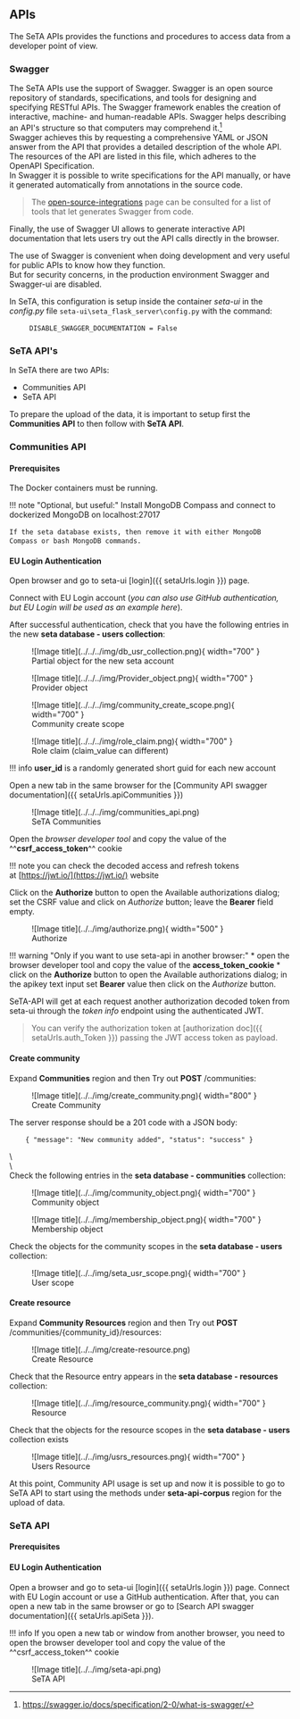 ## APIs

The SeTA APIs provides the functions and procedures to access data from a developer point of view.

### Swagger
The SeTA APIs use the support of Swagger.  Swagger is an open source repository of standards, specifications, and tools for designing and specifying RESTful APIs. The Swagger framework enables the creation of interactive, machine- and human-readable APIs.  Swagger helps describing an API's structure so that computers may comprehend it.[^1]     
Swagger achieves this by requesting a comprehensive YAML or JSON answer from the API that provides a detailed description of the whole API. The resources of the API are listed in this file, which adheres to the OpenAPI Specification.      
In Swagger it is possible to write specifications for the API manually, or have it generated automatically from annotations in the source code.      

> The [open-source-integrations](swagger.io/open-source-integrations) page can be consulted for a list of tools that let generates Swagger from code. 

Finally, the use of Swagger UI allows to generate interactive API documentation that lets users try out the API calls directly in the browser.

The use of Swagger is convenient when doing development and very useful for public APIs to know how they function.     
But for security concerns, in the production environment Swagger and Swagger-ui are disabled.      

In SeTA, this configuration is setup inside the container *seta-ui* in the *config.py* file `seta-ui\seta_flask_server\config.py` with the command:
```
     DISABLE_SWAGGER_DOCUMENTATION = False
```

### SeTA API's

In SeTA there are two APIs:   
- Communities API       
- SeTA API             

To prepare the upload of the data, it is important to setup first the **Communities API** to then follow with **SeTA API**.

### Communities API 


#### Prerequisites

The Docker containers must be running.

!!! note "Optional, but useful:" 
    Install MongoDB Compass and connect to dockerized MongoDB on localhost:27017

    If the seta database exists, then remove it with either MongoDB Compass or bash MongoDB commands.

#### EU Login Authentication

Open browser and go to seta-ui [login]({{ setaUrls.login }}) page.

Connect with EU Login account (*you can also use GitHub authentication, but EU Login will be used as an example here*).

After successful authentication, check that you have the following entries in the new **seta database - users collection**:      


<figure markdown>
![Image title](../../../img/db_usr_collection.png){ width="700" }
<figcaption>Partial object for the new seta account</figcaption>
</figure>



<!--```
    {
        "user_id": "5Mq7bNYnhtaiS6BDLvcZ",
        "email": "email@domain",
        "user_type": "user",
        "status": "active",
    }
```-->



<figure markdown>
![Image title](../../../img/Provider_object.png){ width="700" }
<figcaption>Provider object</figcaption>
</figure>

<!--```
    {
        "user_id": "5Mq7bNYnhtaiS6BDLvcZ",
        "provider_uid": "ecas_id",
        "provider": "ECAS",
        "first_name": "First name",
        "last_name": "Last name",
        "domain": "eu.europa.ec"
    }
``` -->


<figure markdown>
![Image title](../../../img/community_create_scope.png){ width="700" }
<figcaption>Community create scope</figcaption>
</figure>


<!--```
    {
        "user_id": "5Mq7bNYnhtaiS6BDLvcZ",
        "system_scope": "/seta/community/create",
        "area": "community"
    }
```-->


<figure markdown>
![Image title](../../../img/role_claim.png){ width="700" }
<figcaption>Role claim (claim_value can different)</figcaption>
</figure>

<!--```
    {
        "user_id": "5Mq7bNYnhtaiS6BDLvcZ",
        "claim_type": "roles",
        "claim_value": "Administrator"
    }
```-->

!!! info
    **user_id** is a randomly generated short guid for each new account



Open a new tab in the same browser for the [Community API swagger documentation]({{ setaUrls.apiCommunities }})

<figure markdown>
![Image title](../../../img/communities_api.png)
<figcaption>SeTA Communities</figcaption>
</figure>


Open the *browser developer tool* and copy the value of the ^^**csrf_access_token**^^ cookie

!!! note
    you can check the decoded access and refresh tokens at [https://jwt.io/](https://jwt.io/) website

Click on the **Authorize** button to open the Available authorizations dialog; set the CSRF value and click on *Authorize* button; leave the **Bearer** field empty.

<figure markdown>
![Image title](../../img/authorize.png){ width="500" }
<figcaption>Authorize</figcaption>
</figure>

!!! warning "Only if you want to use seta-api in another browser:"
    * open the browser developer tool and copy the value of the **access_token_cookie**
    * click on the **Authorize** button to open the Available authorizations dialog; in the apikey text input set **Bearer** value then click on the *Authorize* button.

SeTA-API will get at each request another authorization decoded token from seta-ui through the *token info* endpoint using the authenticated JWT.

> You can verify the authorization token at [authorization doc]({{ setaUrls.auth_Token }}) passing the JWT access token as payload.





#### Create community

Expand **Communities** region and then Try out **POST** /communities:

<figure markdown>
![Image title](../../img/create_community.png){ width="800" }
<figcaption>Create Community</figcaption>
</figure>



The server response should be a 201 code with a JSON body:
```
    { "message": "New community added", "status": "success" }
```
\     
\     
Check the following entries in the **seta database - communities** collection:



<figure markdown>
![Image title](../../img/community_object.png){ width="700" }
<figcaption>Community object</figcaption>
</figure>

<!--```
    {
        "community_id": "seta",
        "title": "SeTA",
        "description": "SeTA community",
        "membership": "closed",
        "data_type": "evidence",
        "status": "active",
        "creator_id": "5Mq7bNYnhtaiS6BDLvcZ"
    }
```-->


<figure markdown>
![Image title](../../img/membership_object.png){ width="700" }
<figcaption>Membership object</figcaption>
</figure>


<!--
```
    {
        "community_id": "seta",
        "user_id": "5Mq7bNYnhtaiS6BDLvcZ",
        "role": "CommunityOwner",
        "join_date": "2023-03-06T17:34:48.538+00:00",
        "status": "active"
    }
```
-->



Check the objects for the community scopes in the **seta database - users** collection:


<figure markdown>
![Image title](../../img/seta_usr_scope.png){ width="700" }
<figcaption>User scope</figcaption>
</figure>


<!--
```
    {
        "user_id": "5Mq7bNYnhtaiS6BDLvcZ",
        "community_id": "seta",
        "community_scope": "/seta/community/owner"
    },
    {
        "user_id": "5Mq7bNYnhtaiS6BDLvcZ",
        "community_id": "seta",
        "community_scope": "/seta/community/manager"
    },
    {
        "user_id": "5Mq7bNYnhtaiS6BDLvcZ",
        "community_id": "seta",
        "community_scope": "/seta/community/invite"
    },
    {
        "user_id": "5Mq7bNYnhtaiS6BDLvcZ",
        "community_id": "seta",
        "community_scope": "/seta/community/membership/approve"
    },
    {
        "user_id": "5Mq7bNYnhtaiS6BDLvcZ",
        "community_id": "seta",
        "community_scope": "/seta/resource/create"
    }
```
-->




#### Create resource

Expand **Community Resources** region and then Try out **POST** /communities/{community_id}/resources:


<figure markdown>
![Image title](../../img/create-resource.png)
<figcaption>Create Resource</figcaption>
</figure>


Check that the Resource entry appears in the **seta database - resources** collection:


<figure markdown>
![Image title](../../img/resource_community.png){ width="700" }
<figcaption>Resource</figcaption>
</figure>

<!--```
    {
        "resource_id": "cordis",
        "community_id": "seta",
        "title": "Cordis",
        "abstract": "Cordis resource",
        "access": "community",
        "limits": {"total_files_no": 50,"total_storage_mb": 1024,"file_size_mb": 50},
        "status": "active",
        "creator_id": "5Mq7bNYnhtaiS6BDLvcZ"
    }
```-->

Check that the objects for the resource scopes in the **seta database - users** collection exists


<figure markdown>
![Image title](../../img/usrs_resources.png){ width="700" }
<figcaption>Users Resource</figcaption>
</figure>

<!--```
    {
        "user_id": "5Mq7bNYnhtaiS6BDLvcZ",
        "resource_id": "cordis",
        "resource_scope": "/seta/resource/edit"
    },
    {
        "user_id": "5Mq7bNYnhtaiS6BDLvcZ",
        "resource_id": "cordis",
        "resource_scope": "/seta/resource/data/add"
    },
    {
        "user_id": "5Mq7bNYnhtaiS6BDLvcZ",
        "resource_id": "cordis",
        "resource_scope": "/seta/resource/data/delete"
    }
```
-->


At this point, Community API usage is set up and now it is possible to go to SeTA API to start using the methods under **seta-api-corpus** region for the upload of data.

### SeTA API

#### Prerequisites


#### EU Login Authentication

Open a browser and go to seta-ui [login]({{ setaUrls.login }}) page. Connect with EU Login account or use a GitHub authentication. After that, you can open a new tab in the same browser or go to [Search API swagger documentation]({{ setaUrls.apiSeta }}).


!!! info
    If you open a new tab or window from another browser, you need to open the browser developer tool and copy the value of the ^^csrf_access_token^^ cookie 




<figure markdown>
![Image title](../../img/seta-api.png)
<figcaption>SeTA API</figcaption>
</figure>







[^1]: https://swagger.io/docs/specification/2-0/what-is-swagger/


